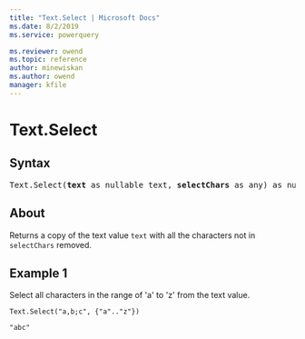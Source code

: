 ```yaml
---
title: "Text.Select | Microsoft Docs"
ms.date: 8/2/2019
ms.service: powerquery

ms.reviewer: owend
ms.topic: reference
author: minewiskan
ms.author: owend
manager: kfile
---
```

# Text.Select

## Syntax

<pre>
Text.Select(<b>text</b> as nullable text, <b>selectChars</b> as any) as nullable text
</pre>

## About
Returns a copy of the text value `text` with all the characters not in `selectChars` removed. 

## Example 1
Select all characters in the range of 'a' to 'z' from the text value.

```powerquery-m
Text.Select("a,b;c", {"a".."z"})
```

`"abc"`

